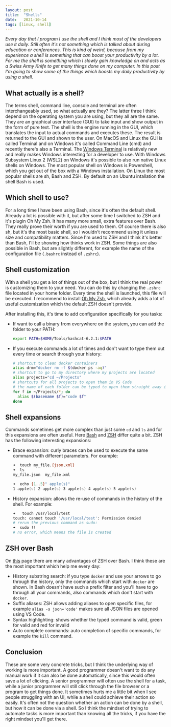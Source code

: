 ```yaml
---
layout: post
title:  "Shells"
date:   2021-10-14
tags: [linux, shell]
---
```


_Every day that I program I use the shell and I think most of the developers use it daily. Still often it's not something which is talked about during education or conferences. This is kind of weird, because from my experience a shell is something that can boost your productivity by a lot. For me the shell is something which I slowly gain knowledge on and acts as a Swiss Army Knife to get many things done on my computer. In this post I'm going to show some of the things which boosts my daily productivity by using a shell._

## What actually is a shell?

The terms shell, command line, console and terminal are often interchangeably used, so what actually are they? The latter three I think depend on the operating system you are using, but they all are the same. They are an graphical user interface (GUI) to take input and show output in the form of pure text. The shell is the engine running in the GUI, which translates the input to actual commands and executes these. The result is returned to the GUI and shown to the user. On MacOS and Linux the GUI is called Terminal and on Windows it's called Command Line (cmd) and recently there's also a Terminal. The [Windows Terminal](https://github.com/microsoft/terminal) is relatively new and really makes Windows interesting for a developer to use. With Windows Subsystem Linux 2 (WSL2) on Windows it's possible to also run native Linux shells on Windows. The most popular shell on Windows is Powershell, which you get out of the box with a Windows installation. On Linux the most popular shells are sh, Bash and ZSH. By default on an Ubuntu intallation the shell Bash is used.

## Which shell to use?

For a long time I have been using Bash, since it's often the default shell. Already a lot is possible with it, but after some time I switched to ZSH and it's plugin Oh My Zsh. It has many more small, extra features over Bash. They really prove their worth if you are used to them. Of course there is also sh, but it's the most basic shell, so I wouldn't recommend using it unless size and compatibility matters. Since I'm used to ZSH and I think it's better than Bash, I'll be showing how thinks work in ZSH. Some things are also possible in Bash, but are slightly different, for example the name of the configuration file (`.bashrc` instead of `.zshrc`).

## Shell customization

With a shell you get a lot of things out of the box, but I think the real power is customizing them to your need. You can do this by changing the `.zshrc` file located in your home folder. Every time the shell is launched, this file will be executed. I recommend to install [Oh My Zsh](https://github.com/ohmyzsh/ohmyzsh), which already adds a lot of useful customization which the default ZSH doesn't provide.

After installing this, it's time to add configuration specifically for you tasks:

* If want to call a binary from everywhere on the system, you can add the folder to your PATH:
  ```zsh
  export PATH=$HOME/Tools/hashcat-6.2.1:$PATH
  ```
* If you execute commands a lot of times and don't want to type them out every time or search through your history:
  ```zsh
  # shortcut to clean docker containers
  alias drm="docker rm -f $(docker ps -aq)"
  # shortcut to go to my directory where my projects are located
  alias projects="cd ~/Projects"
  # shortcuts for all projects to open them in VS Code
  # the name of each folder can be typed to open them straight away in VS Code
  for f in ~/Projects/*; do
    alias $(basename $f)="code $f"
  done
  ```

## Shell expansions

Commands sometimes get more complex than just some `cd` and `ls` and for this expansions are often useful. Here [Bash](https://www.gnu.org/software/bash/manual/html_node/Shell-Expansions.html) and [ZSH](http://zsh.sourceforge.net/Doc/Release/Expansion.html) differ quite a bit. ZSH has the following interesting expansions:

* Brace expansion: curly braces can be used to execute the same command with different parameters. For example:
  ```zsh
  ➜  touch my_file.{json,xml}
  ➜  ls
  my_file.json  my_file.xml

  ➜  echo {1..5}" apple(s)"
  1 apple(s) 2 apple(s) 3 apple(s) 4 apple(s) 5 apple(s)
  ```

* History expansion: allows the re-use of commands in the history of the shell. For example:
  ```zsh
  ➜   touch /usr/local/test
  touch: cannot touch '/usr/local/test': Permission denied
  # rerun the previous command as sudo:
  ➜  sudo !!
  # no error, which means the file is created
  ```

## ZSH over Bash

On [this](https://www.slideshare.net/jaguardesignstudio/why-zsh-is-cooler-than-your-shell-16194692) page there are many advantages of ZSH over Bash. I think these are the most important which help me every day:

* History substring search: if you type `docker` and use your arrows to go through the history, only the commands which start with `docker` are shown. In Bash doesn't have such a prefix filter and you'll have to go through all your commands, also commands which don't start with `docker`.
* Suffix aliases: ZSH allows adding aliases to open specific files, for example `alias -s json='code'` makes sure all JSON files are opened using VS Code.
* Syntax highlighting: shows whether the typed command is valid, green for valid and red for invalid
* Auto complete commands: auto completion of specific commands, for example the `kill` command.

## Conclusion

These are some very concrete tricks, but I think the underlying way of working is more important. A good programmer doesn't want to do any manual work if it can also be done automatically, since this would often save a lot of clicking. A senior programmer will often use the shell for a task, while a junior programmer will still click through the file browser or a program to get things done. It sometimes hurts me a little bit when I see people struggling with an UI, while a shell could achieve their action so easily. It's often not the question whether an action can be done by a shell, but how it can be done via a shell. So I think the mindset of trying to automate tasks is more important than knowing all the tricks, if you have the right mindset you'll get there.